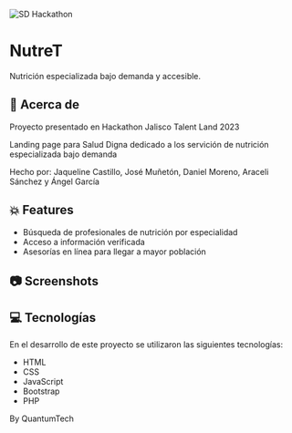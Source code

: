 ![SD Hackathon](https://user-images.githubusercontent.com/102548166/231571493-5c2ec67f-fe26-4eb8-901c-d50b04747547.png)


# NutreT

Nutrición especializada bajo demanda y accesible.

## 🚀 Acerca de
Proyecto presentado en Hackathon Jalisco Talent Land 2023

Landing page para Salud Digna dedicado a los servición de nutrición especializada bajo demanda

Hecho por: Jaqueline Castillo, José Muñetón, Daniel Moreno, Araceli Sánchez y Ángel García

## 💥 Features
+ Búsqueda de profesionales de nutrición por especialidad
+ Acceso a información verificada
+ Asesorías en línea para llegar a mayor población

## 📷 Screenshots


## 💻 Tecnologías
En el desarrollo de este proyecto se utilizaron las siguientes tecnologías:

+ HTML
+ CSS
+ JavaScript
+ Bootstrap
+ PHP


By QuantumTech
